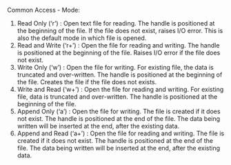 Common Access - Mode:

1. Read Only (‘r’) : Open text file for reading. The handle is positioned at the beginning of the file. If the file does
   not exist, raises I/O error. This is also the default mode in which file is opened.
2. Read and Write (‘r+’) : Open the file for reading and writing. The handle is positioned at the beginning of the file.
   Raises I/O error if the file does not exist.
3. Write Only (‘w’) : Open the file for writing. For existing file, the data is truncated and over-written. The handle
   is positioned at the beginning of the file. Creates the file if the file does not exists.
4. Write and Read (‘w+’) : Open the file for reading and writing. For existing file, data is truncated and over-written.
   The handle is positioned at the beginning of the file.
5. Append Only (‘a’) : Open the file for writing. The file is created if it does not exist. The handle is positioned at
   the end of the file. The data being written will be inserted at the end, after the existing data.
6. Append and Read (‘a+’) : Open the file for reading and writing. The file is created if it does not exist. The handle
   is positioned at the end of the file. The data being written will be inserted at the end, after the existing data.